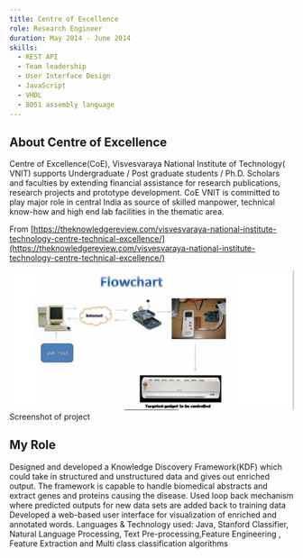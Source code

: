 ```yaml
---
title: Centre of Excellence
role: Research Engineer
duration: May 2014 - June 2014
skills:
  - REST API
  - Team leadership
  - User Interface Design
  - JavaScript
  - VHDL
  - 8051 assembly language
---
```


## About Centre of Excellence 

Centre of Excellence(CoE), Visvesvaraya National Institute of Technology( VNIT) supports Undergraduate / Post graduate students / Ph.D. Scholars and faculties by extending financial assistance for research publications, research projects and prototype development. CoE VNIT is committed to play major role in central India as source of skilled manpower, technical know-how and high end lab facilities in the thematic area.

From [https://theknowledgereview.com/visvesvaraya-national-institute-technology-centre-technical-excellence/](https://theknowledgereview.com/visvesvaraya-national-institute-technology-centre-technical-excellence/)

<div class="card mb-3">
    <img class="card-img-top" src="/theme/img/homeautomation.jpg" />
    <div class="card-body bg-light">
        <div class="card-text">Screenshot of project</div>
    </div>
</div>

## My Role

Designed and developed a Knowledge Discovery Framework(KDF) which could take in structured and unstructured data and gives out enriched
output.
The framework is capable to handle biomedical abstracts and extract genes and proteins causing the disease.
Used loop back mechanism where predicted outputs for new data sets are added back to training data
Developed a web-based user interface for visualization of enriched and annotated words.
Languages & Technology used: Java, Stanford Classifier, Natural Language Processing, Text Pre-processing,Feature Engineering , Feature Extraction and Multi class classification algorithms